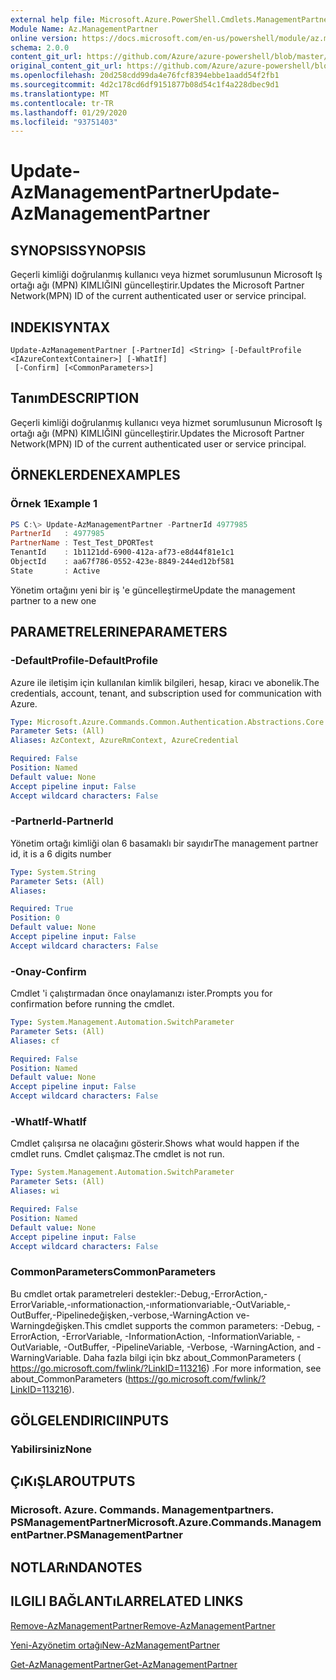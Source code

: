 ```yaml
---
external help file: Microsoft.Azure.PowerShell.Cmdlets.ManagementPartner.dll-Help.xml
Module Name: Az.ManagementPartner
online version: https://docs.microsoft.com/en-us/powershell/module/az.managementpartner/update-azmanagementpartner
schema: 2.0.0
content_git_url: https://github.com/Azure/azure-powershell/blob/master/src/ManagementPartner/ManagementPartner/help/Update-AzManagementPartner.md
original_content_git_url: https://github.com/Azure/azure-powershell/blob/master/src/ManagementPartner/ManagementPartner/help/Update-AzManagementPartner.md
ms.openlocfilehash: 20d258cdd99da4e76fcf8394ebbe1aadd54f2fb1
ms.sourcegitcommit: 4d2c178cd6df9151877b08d54c1f4a228dbec9d1
ms.translationtype: MT
ms.contentlocale: tr-TR
ms.lasthandoff: 01/29/2020
ms.locfileid: "93751403"
---
```

# <span data-ttu-id="0fcf4-101">Update-AzManagementPartner</span><span class="sxs-lookup"><span data-stu-id="0fcf4-101">Update-AzManagementPartner</span></span>

## <span data-ttu-id="0fcf4-102">SYNOPSIS</span><span class="sxs-lookup"><span data-stu-id="0fcf4-102">SYNOPSIS</span></span>
<span data-ttu-id="0fcf4-103">Geçerli kimliği doğrulanmış kullanıcı veya hizmet sorumlusunun Microsoft Iş ortağı ağı (MPN) KIMLIĞINI güncelleştirir.</span><span class="sxs-lookup"><span data-stu-id="0fcf4-103">Updates the Microsoft Partner Network(MPN) ID of the current authenticated user or service principal.</span></span>

## <span data-ttu-id="0fcf4-104">INDEKI</span><span class="sxs-lookup"><span data-stu-id="0fcf4-104">SYNTAX</span></span>

```
Update-AzManagementPartner [-PartnerId] <String> [-DefaultProfile <IAzureContextContainer>] [-WhatIf]
 [-Confirm] [<CommonParameters>]
```

## <span data-ttu-id="0fcf4-105">Tanım</span><span class="sxs-lookup"><span data-stu-id="0fcf4-105">DESCRIPTION</span></span>
<span data-ttu-id="0fcf4-106">Geçerli kimliği doğrulanmış kullanıcı veya hizmet sorumlusunun Microsoft Iş ortağı ağı (MPN) KIMLIĞINI güncelleştirir.</span><span class="sxs-lookup"><span data-stu-id="0fcf4-106">Updates the Microsoft Partner Network(MPN) ID of the current authenticated user or service principal.</span></span>

## <span data-ttu-id="0fcf4-107">ÖRNEKLERDEN</span><span class="sxs-lookup"><span data-stu-id="0fcf4-107">EXAMPLES</span></span>

### <span data-ttu-id="0fcf4-108">Örnek 1</span><span class="sxs-lookup"><span data-stu-id="0fcf4-108">Example 1</span></span>
```powershell
PS C:\> Update-AzManagementPartner -PartnerId 4977985
PartnerId   : 4977985
PartnerName : Test_Test_DPORTest
TenantId    : 1b1121dd-6900-412a-af73-e8d44f81e1c1
ObjectId    : aa67f786-0552-423e-8849-244ed12bf581
State       : Active
```

<span data-ttu-id="0fcf4-109">Yönetim ortağını yeni bir iş 'e güncelleştirme</span><span class="sxs-lookup"><span data-stu-id="0fcf4-109">Update the management partner to a new one</span></span>

## <span data-ttu-id="0fcf4-110">PARAMETRELERINE</span><span class="sxs-lookup"><span data-stu-id="0fcf4-110">PARAMETERS</span></span>

### <span data-ttu-id="0fcf4-111">-DefaultProfile</span><span class="sxs-lookup"><span data-stu-id="0fcf4-111">-DefaultProfile</span></span>
<span data-ttu-id="0fcf4-112">Azure ile iletişim için kullanılan kimlik bilgileri, hesap, kiracı ve abonelik.</span><span class="sxs-lookup"><span data-stu-id="0fcf4-112">The credentials, account, tenant, and subscription used for communication with Azure.</span></span>

```yaml
Type: Microsoft.Azure.Commands.Common.Authentication.Abstractions.Core.IAzureContextContainer
Parameter Sets: (All)
Aliases: AzContext, AzureRmContext, AzureCredential

Required: False
Position: Named
Default value: None
Accept pipeline input: False
Accept wildcard characters: False
```

### <span data-ttu-id="0fcf4-113">-PartnerId</span><span class="sxs-lookup"><span data-stu-id="0fcf4-113">-PartnerId</span></span>
<span data-ttu-id="0fcf4-114">Yönetim ortağı kimliği olan 6 basamaklı bir sayıdır</span><span class="sxs-lookup"><span data-stu-id="0fcf4-114">The management partner id, it is a 6 digits number</span></span>

```yaml
Type: System.String
Parameter Sets: (All)
Aliases:

Required: True
Position: 0
Default value: None
Accept pipeline input: False
Accept wildcard characters: False
```

### <span data-ttu-id="0fcf4-115">-Onay</span><span class="sxs-lookup"><span data-stu-id="0fcf4-115">-Confirm</span></span>
<span data-ttu-id="0fcf4-116">Cmdlet 'i çalıştırmadan önce onaylamanızı ister.</span><span class="sxs-lookup"><span data-stu-id="0fcf4-116">Prompts you for confirmation before running the cmdlet.</span></span>

```yaml
Type: System.Management.Automation.SwitchParameter
Parameter Sets: (All)
Aliases: cf

Required: False
Position: Named
Default value: None
Accept pipeline input: False
Accept wildcard characters: False
```

### <span data-ttu-id="0fcf4-117">-WhatIf</span><span class="sxs-lookup"><span data-stu-id="0fcf4-117">-WhatIf</span></span>
<span data-ttu-id="0fcf4-118">Cmdlet çalışırsa ne olacağını gösterir.</span><span class="sxs-lookup"><span data-stu-id="0fcf4-118">Shows what would happen if the cmdlet runs.</span></span>
<span data-ttu-id="0fcf4-119">Cmdlet çalışmaz.</span><span class="sxs-lookup"><span data-stu-id="0fcf4-119">The cmdlet is not run.</span></span>

```yaml
Type: System.Management.Automation.SwitchParameter
Parameter Sets: (All)
Aliases: wi

Required: False
Position: Named
Default value: None
Accept pipeline input: False
Accept wildcard characters: False
```

### <span data-ttu-id="0fcf4-120">CommonParameters</span><span class="sxs-lookup"><span data-stu-id="0fcf4-120">CommonParameters</span></span>
<span data-ttu-id="0fcf4-121">Bu cmdlet ortak parametreleri destekler:-Debug,-ErrorAction,-ErrorVariable,-ınformationaction,-ınformationvariable,-OutVariable,-OutBuffer,-Pipelinedeğişken,-verbose,-WarningAction ve-Warningdeğişken.</span><span class="sxs-lookup"><span data-stu-id="0fcf4-121">This cmdlet supports the common parameters: -Debug, -ErrorAction, -ErrorVariable, -InformationAction, -InformationVariable, -OutVariable, -OutBuffer, -PipelineVariable, -Verbose, -WarningAction, and -WarningVariable.</span></span> <span data-ttu-id="0fcf4-122">Daha fazla bilgi için bkz about_CommonParameters ( https://go.microsoft.com/fwlink/?LinkID=113216) .</span><span class="sxs-lookup"><span data-stu-id="0fcf4-122">For more information, see about_CommonParameters (https://go.microsoft.com/fwlink/?LinkID=113216).</span></span>

## <span data-ttu-id="0fcf4-123">GÖLGELENDIRICI</span><span class="sxs-lookup"><span data-stu-id="0fcf4-123">INPUTS</span></span>

### <span data-ttu-id="0fcf4-124">Yabilirsiniz</span><span class="sxs-lookup"><span data-stu-id="0fcf4-124">None</span></span>

## <span data-ttu-id="0fcf4-125">ÇıKıŞLAR</span><span class="sxs-lookup"><span data-stu-id="0fcf4-125">OUTPUTS</span></span>

### <span data-ttu-id="0fcf4-126">Microsoft. Azure. Commands. Managementpartners. PSManagementPartner</span><span class="sxs-lookup"><span data-stu-id="0fcf4-126">Microsoft.Azure.Commands.ManagementPartner.PSManagementPartner</span></span>

## <span data-ttu-id="0fcf4-127">NOTLARıNDA</span><span class="sxs-lookup"><span data-stu-id="0fcf4-127">NOTES</span></span>

## <span data-ttu-id="0fcf4-128">ILGILI BAĞLANTıLAR</span><span class="sxs-lookup"><span data-stu-id="0fcf4-128">RELATED LINKS</span></span>

[<span data-ttu-id="0fcf4-129">Remove-AzManagementPartner</span><span class="sxs-lookup"><span data-stu-id="0fcf4-129">Remove-AzManagementPartner</span></span>](./Remove-AzManagementPartner.md)

[<span data-ttu-id="0fcf4-130">Yeni-Azyönetim ortağı</span><span class="sxs-lookup"><span data-stu-id="0fcf4-130">New-AzManagementPartner</span></span>](./New-AzManagementPartner.md)

[<span data-ttu-id="0fcf4-131">Get-AzManagementPartner</span><span class="sxs-lookup"><span data-stu-id="0fcf4-131">Get-AzManagementPartner</span></span>](./Get-AzManagementPartner.md)